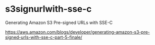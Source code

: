 # s3signurlwith-sse-c
Generating Amazon S3 Pre-signed URLs with SSE-C 

https://aws.amazon.com/blogs/developer/generating-amazon-s3-pre-signed-urls-with-sse-c-part-5-finale/
